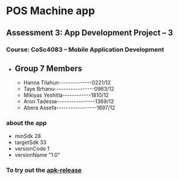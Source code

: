 # POS Machine app
## Assessment 3: App Development Project – 3
### Course: CoSc4083 – Mobile Application Development

- ## Group 7 Members
  - Hanna Tilahun--------------0221/12
  - Taye Brhanu-----------------0963/12  
  - Mikiyas Yeshitla------------1810/12  
  - Aron Tadesse----------------1369/12               
  - Abera Assefa-----------------1697/12


### about the app
  - minSdk 28
  - targetSdk 33
  - versionCode 1
  - versionName "1.0"

### To try out the [apk-release](https://drive.google.com/file/d/1pd099dVuDn0x03MxDInqsSVCfVHPxPFB/view?usp=share_link)
  
